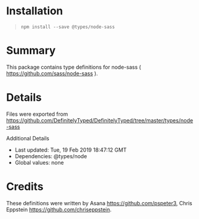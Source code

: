 # Installation
> `npm install --save @types/node-sass`

# Summary
This package contains type definitions for node-sass ( https://github.com/sass/node-sass ).

# Details
Files were exported from https://github.com/DefinitelyTyped/DefinitelyTyped/tree/master/types/node-sass

Additional Details
 * Last updated: Tue, 19 Feb 2019 18:47:12 GMT
 * Dependencies: @types/node
 * Global values: none

# Credits
These definitions were written by Asana <https://github.com/pspeter3>, Chris Eppstein <https://github.com/chriseppstein>.
